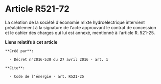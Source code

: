 # Article R521-72

La création de la société d'économie mixte hydroélectrique intervient préalablement à la signature de l'acte approuvant le
contrat de concession et le cahier des charges qui lui est annexé, mentionné à l'article R. 521-25.

**Liens relatifs à cet article**

	**Créé par**:

	  - Décret n°2016-530 du 27 avril 2016 - art. 1

	**Cite**:

	  - Code de l'énergie - art. R521-25
